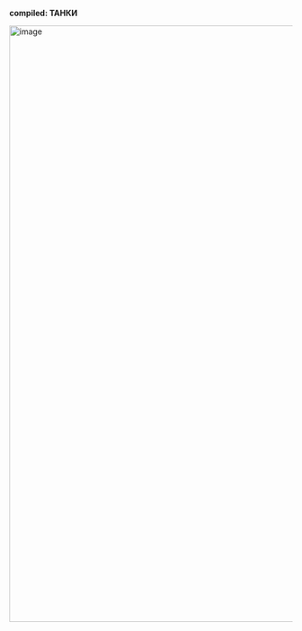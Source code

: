 **compiled: ТАНКИ**


<img width="1916" height="1060" alt="image" src="https://github.com/user-attachments/assets/98e8c71e-1b25-4ddf-9523-2f83f78c300d" />
